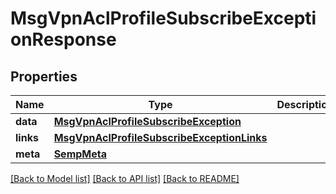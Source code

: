 # MsgVpnAclProfileSubscribeExceptionResponse

## Properties
Name | Type | Description | Notes
------------ | ------------- | ------------- | -------------
**data** | [**MsgVpnAclProfileSubscribeException**](MsgVpnAclProfileSubscribeException.md) |  | [optional] 
**links** | [**MsgVpnAclProfileSubscribeExceptionLinks**](MsgVpnAclProfileSubscribeExceptionLinks.md) |  | [optional] 
**meta** | [**SempMeta**](SempMeta.md) |  | 

[[Back to Model list]](../README.md#documentation-for-models) [[Back to API list]](../README.md#documentation-for-api-endpoints) [[Back to README]](../README.md)


